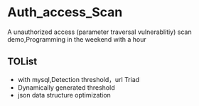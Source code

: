 # Auth_access_Scan
A unauthorized access (parameter traversal vulnerablitiy) scan demo,Programming in the weekend with a hour


## TOList
 * with mysql,Detection threshold，url Triad
 * Dynamically generated threshold
 * json data structure optimization
